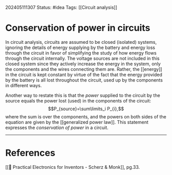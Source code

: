 202405111307
Status: #idea
Tags: [[Circuit analysis]]

# Conservation of power in circuits

In circuit analysis, circuits are assumed to be closed (isolated) systems, ignoring the details of energy supplying by the battery and energy loss through the circuit in favor of simplifying the study of how energy flows through the circuit internally. The voltage sources are not included in this closed system since they actively increase the energy in the system, only the components and the wires connecting them are. Rather, the [[energy]] in the circuit is kept constant by virtue of the fact that the energy provided by the battery is all lost throughout the circuit, used up by the components in different ways. 

Another way to restate this is that the *power* supplied to the circuit by the source equals the power lost (used) in the components of the circuit:
$$P_{source}=\sum\limits_i P_{i},$$
where the sum is over the components, and the powers on both sides of the equation are given by the [[generalized power law]]. This statement expresses the *conservation of power* in a circuit.

___
# References
[[📕 Practical Electronics for Inventors - Scherz & Monk]], pg.33.